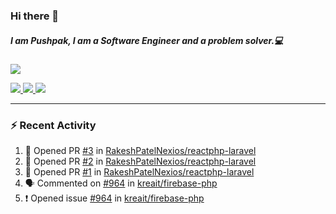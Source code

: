 ### Hi there 👋

##### I am Pushpak, I am a Software Engineer and a problem solver.💻

<a href='https://twitter.com/pushpak1300'><a href="https://pushpak1300.me/" target="_blank">
  <img src="https://img.shields.io/badge/website-%23E34F26.svg?&style=for-the-badge" />
</a> 
 
 <a href="https://twitter.com/pushpak1300" target="_blank">
  <img src="https://img.shields.io/badge/twitter-%231DA1F2.svg?&style=for-the-badge&logo=twitter&logoColor=white" />
</a> 

<a href="https://www.linkedin.com/in/pushpak-c-286b17b1/" target="_blank">
  <img src="https://img.shields.io/badge/linkedin-%230077B5.svg?&style=for-the-badge&logo=linkedin&logoColor=white" />
</a> 

<a href="https://dev.to/pushpak1300/" target="_blank">
  <img src="http://img.shields.io/badge/dev.to-gray?style=for-the-badge&logo=dev.to&?logoColor=white?logoWidth=100?label=" />
</a> 


</p>

---

### ⚡ Recent Activity

<!--START_SECTION:activity-->
1. 💪 Opened PR [#3](https://github.com/RakeshPatelNexios/reactphp-laravel/pull/3) in [RakeshPatelNexios/reactphp-laravel](https://github.com/RakeshPatelNexios/reactphp-laravel)
2. 💪 Opened PR [#2](https://github.com/RakeshPatelNexios/reactphp-laravel/pull/2) in [RakeshPatelNexios/reactphp-laravel](https://github.com/RakeshPatelNexios/reactphp-laravel)
3. 💪 Opened PR [#1](https://github.com/RakeshPatelNexios/reactphp-laravel/pull/1) in [RakeshPatelNexios/reactphp-laravel](https://github.com/RakeshPatelNexios/reactphp-laravel)
4. 🗣 Commented on [#964](https://github.com/kreait/firebase-php/issues/964#issuecomment-2493399855) in [kreait/firebase-php](https://github.com/kreait/firebase-php)
5. ❗ Opened issue [#964](https://github.com/kreait/firebase-php/issues/964) in [kreait/firebase-php](https://github.com/kreait/firebase-php)
<!--END_SECTION:activity-->
